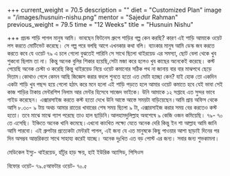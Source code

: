 +++
current_weight = 70.5
description = ""
diet = "Customized Plan"
image = "/images/husnuin-nishu.png"
mentor = "Sajedur Rahman"
previous_weight = 79.5
time = "12 Weeks"
title = "Husnuin Nishu"

+++
প্রচন্ড শাড়ি পাগল মানুষ আমি। ভাবছেন ফিটনেস গ্রুপে শাড়ির গল্প কেন করছি? কারণ এই শাড়ি আমাকে ওয়েট লস করতে মোটিভেট করেছে। সে গল্প পরে বলছি আগে এখনকার কথা বলি। ব্যাংকার মানুষ আমি ডেস্ক জব করতে করতে কবে যে ওয়েট ৭৯ এ চলে গেলো বুঝতেই পারিনি সে সাথে ছিলো থাইরয়েড এর সমস্যা, ছোট বেলা থেকে খুব শুকনো ছিলাম তা না। কিন্তু অনেক বুলির শিকার হয়েছি,সেটা মজা করে হলেও খুব কাছের অনেকেই করেছে। কস্ট পেয়েছি অনেক চেস্টা ও করেছি কিন্তু থাইরয়েড নিয়ে ওয়েট কমানোর সঠিক পথ না জানায় বার বার মাঝপথে ছেড়ে দিতাম।কোথাও গেলে কেমন আছি জিজ্ঞেস করার বদলে শুনতে হতো এত মোটা হচ্ছো কেন? যাই হোক তো একদিন একটা শাড়ি খুব পছন্দ হয়ে গেলো হঠাৎ করে মনে হলো এই শাড়ি পড়তে হলে আমার ওয়েট কমাতে হবে যেই ভাবা সেই কাজ শাড়ির টাকায় মেন্টরশিপ নিলাম আর মেন্টর হিসেবে সাজেদ ভাইকে। উনি আমাকে ১২ সপ্তাহে এত সুন্দর ভাবে গাইড করেছেন। এক্সারসাইজ করতে কস্ট হতো দেখে উনি আস্তে আস্তে সময়টা বাড়িয়েছেন।আমি প্রায় অফিস থেকে আসি ৮.৩০- ৯ টায় অথচ আমার রাতের খাবারের শেষ সময় ছিলো ৯ টা, এক্সারসাইজ করার সময় বের করতেও কস্ট হতো। তবে মাঝে মাঝে গ্যাপ পরেছে তাও হাল ছাড়িনি।আলহামদুলিল্লাহ অবশেষে ৯ কেজি ওজন কমিয়েছি। ৭৯- ৭০ তে এসেছি। ইঞ্চিতে অনেক খানি কমেছে।এখনো কাংখিত লক্ষ্যে যেতে অনেক দেরি কিন্তু ইন শা আল্লাহ আমি জানি আমি পারবো। এই গ্রুপটার প্রত্যেকটা মেন্টরই পাগল, এই জন্য যে এত মানুষকে কিছু পাওয়ার আশা ছাড়াই দিনের পর দিন অসম্ভব আন্তরিকতা সাথে সাহায্য করেই যাচ্ছে। অনেক দুঃখিত এত বড় পোস্ট এর জন্য। সবার জন্য শুভকামনা।

মেডিকেল ইস্যু- থাইরয়েড, হাঁটুর হাড় ক্ষয়, হাই ইউরিক অ্যাসিড, পিসিওস

বিফোর ওয়েট- ৭৯.৫আফটার ওয়েট- ৭০.৫
